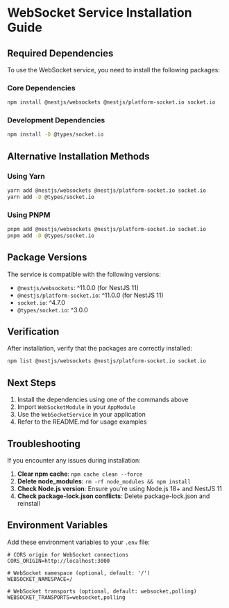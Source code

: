 # WebSocket Service Installation Guide

## Required Dependencies

To use the WebSocket service, you need to install the following packages:

### Core Dependencies

```bash
npm install @nestjs/websockets @nestjs/platform-socket.io socket.io
```

### Development Dependencies

```bash
npm install -D @types/socket.io
```

## Alternative Installation Methods

### Using Yarn

```bash
yarn add @nestjs/websockets @nestjs/platform-socket.io socket.io
yarn add -D @types/socket.io
```

### Using PNPM

```bash
pnpm add @nestjs/websockets @nestjs/platform-socket.io socket.io
pnpm add -D @types/socket.io
```

## Package Versions

The service is compatible with the following versions:

- `@nestjs/websockets`: ^11.0.0 (for NestJS 11)
- `@nestjs/platform-socket.io`: ^11.0.0 (for NestJS 11)
- `socket.io`: ^4.7.0
- `@types/socket.io`: ^3.0.0

## Verification

After installation, verify that the packages are correctly installed:

```bash
npm list @nestjs/websockets @nestjs/platform-socket.io socket.io
```

## Next Steps

1. Install the dependencies using one of the commands above
2. Import `WebSocketModule` in your `AppModule`
3. Use the `WebSocketService` in your application
4. Refer to the README.md for usage examples

## Troubleshooting

If you encounter any issues during installation:

1. **Clear npm cache**: `npm cache clean --force`
2. **Delete node_modules**: `rm -rf node_modules && npm install`
3. **Check Node.js version**: Ensure you're using Node.js 18+ and NestJS 11
4. **Check package-lock.json conflicts**: Delete package-lock.json and reinstall

## Environment Variables

Add these environment variables to your `.env` file:

```env
# CORS origin for WebSocket connections
CORS_ORIGIN=http://localhost:3000

# WebSocket namespace (optional, default: '/')
WEBSOCKET_NAMESPACE=/

# WebSocket transports (optional, default: websocket,polling)
WEBSOCKET_TRANSPORTS=websocket,polling
```
